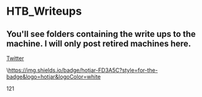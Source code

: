 # HTB_Writeups

## You'll see folders containing the write ups to the machine. I will only post retired machines here. 


[Twitter](https://twitter.com)

\https://img.shields.io/badge/hotjar-FD3A5C?style=for-the-badge&logo=hotjar&logoColor=white

[1]: https://en.wikipedia.org/wiki/Hobbit#Lifestyle "Hobbit lifestyles"

121
